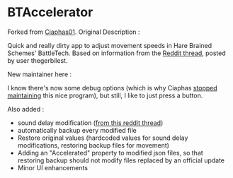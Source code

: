# BTAccelerator

Forked from [Ciaphas01](https://github.com/ciaphas01/BTAccelerator). Original Description :

Quick and really dirty app to adjust movement speeds in Hare Brained Schemes' BattleTech. Based on information from the [Reddit thread](https://www.reddit.com/r/Battletechgame/comments/8f6b3l/psa_how_to_really_speed_movement_up_not_from/), posted by user thegerbilest.

New maintainer here :

I know there's now some debug options (which is why Ciaphas [stopped maintaining](https://www.reddit.com/r/Battletechgame/comments/8f6b3l/psa_how_to_really_speed_movement_up_not_from/dy2hhip) this nice program), but still, I like to just press a button.

Also added :

- sound delay modification ([from this reddit thread](https://www.reddit.com/r/Battletechgame/comments/8f6b3l/psa_how_to_really_speed_movement_up_not_from/))
- automatically backup every modified file
- Restore original values (hardcoded values for sound delay modifications, restoring backup files for movement)
- Adding an "Accelerated" property to modified json files, so that restoring backup should not modify files replaced by an official update
- Minor UI enhancements